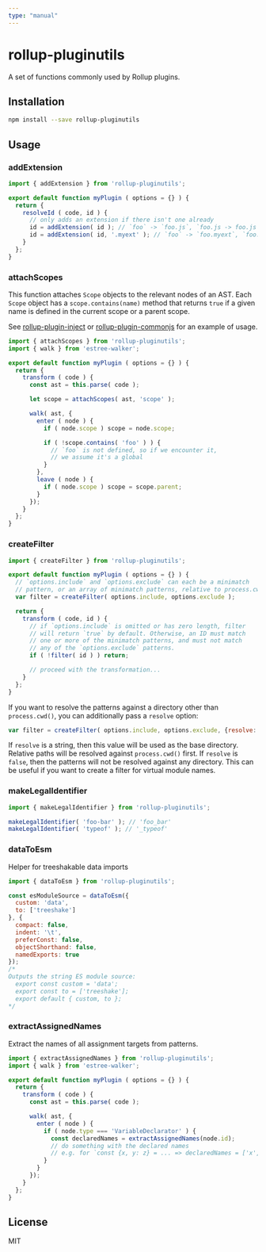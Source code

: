 ```yaml
---
type: "manual"
---
```


# rollup-pluginutils

A set of functions commonly used by Rollup plugins.


## Installation

```bash
npm install --save rollup-pluginutils
```


## Usage

### addExtension

```js
import { addExtension } from 'rollup-pluginutils';

export default function myPlugin ( options = {} ) {
  return {
    resolveId ( code, id ) {
      // only adds an extension if there isn't one already
      id = addExtension( id ); // `foo` -> `foo.js`, `foo.js -> foo.js`
      id = addExtension( id, '.myext' ); // `foo` -> `foo.myext`, `foo.js -> `foo.js`
    }
  };
}
```


### attachScopes

This function attaches `Scope` objects to the relevant nodes of an AST. Each `Scope` object has a `scope.contains(name)` method that returns `true` if a given name is defined in the current scope or a parent scope.

See [rollup-plugin-inject](https://github.com/rollup/rollup-plugin-inject) or [rollup-plugin-commonjs](https://github.com/rollup/rollup-plugin-commonjs) for an example of usage.

```js
import { attachScopes } from 'rollup-pluginutils';
import { walk } from 'estree-walker';

export default function myPlugin ( options = {} ) {
  return {
    transform ( code ) {
      const ast = this.parse( code );

      let scope = attachScopes( ast, 'scope' );

      walk( ast, {
        enter ( node ) {
          if ( node.scope ) scope = node.scope;

          if ( !scope.contains( 'foo' ) ) {
            // `foo` is not defined, so if we encounter it,
            // we assume it's a global
          }
        },
        leave ( node ) {
          if ( node.scope ) scope = scope.parent;
        }
      });
    }
  };
}
```


### createFilter

```js
import { createFilter } from 'rollup-pluginutils';

export default function myPlugin ( options = {} ) {
  // `options.include` and `options.exclude` can each be a minimatch
  // pattern, or an array of minimatch patterns, relative to process.cwd()
  var filter = createFilter( options.include, options.exclude );

  return {
    transform ( code, id ) {
      // if `options.include` is omitted or has zero length, filter
      // will return `true` by default. Otherwise, an ID must match
      // one or more of the minimatch patterns, and must not match
      // any of the `options.exclude` patterns.
      if ( !filter( id ) ) return;

      // proceed with the transformation...
    }
  };
}
```

If you want to resolve the patterns against a directory other than
`process.cwd()`, you can additionally pass a `resolve` option:

```js
var filter = createFilter( options.include, options.exclude, {resolve: '/my/base/dir'} )
```

If `resolve` is a string, then this value will be used as the base directory.
Relative paths will be resolved against `process.cwd()` first. If `resolve` is
`false`, then the patterns will not be resolved against any directory. This can
be useful if you want to create a filter for virtual module names.


### makeLegalIdentifier

```js
import { makeLegalIdentifier } from 'rollup-pluginutils';

makeLegalIdentifier( 'foo-bar' ); // 'foo_bar'
makeLegalIdentifier( 'typeof' ); // '_typeof'
```

### dataToEsm

Helper for treeshakable data imports

```js
import { dataToEsm } from 'rollup-pluginutils';

const esModuleSource = dataToEsm({
  custom: 'data',
  to: ['treeshake']
}, {
  compact: false,
  indent: '\t',
  preferConst: false,
  objectShorthand: false,
  namedExports: true
});
/*
Outputs the string ES module source:
  export const custom = 'data';
  export const to = ['treeshake'];
  export default { custom, to };
*/
```

### extractAssignedNames

Extract the names of all assignment targets from patterns.

```js
import { extractAssignedNames } from 'rollup-pluginutils';
import { walk } from 'estree-walker';

export default function myPlugin ( options = {} ) {
  return {
    transform ( code ) {
      const ast = this.parse( code );

      walk( ast, {
        enter ( node ) {
          if ( node.type === 'VariableDeclarator' ) {
          	const declaredNames = extractAssignedNames(node.id);
          	// do something with the declared names
          	// e.g. for `const {x, y: z} = ... => declaredNames = ['x', 'z']
          }
        }
      });
    }
  };
}
```


## License

MIT
